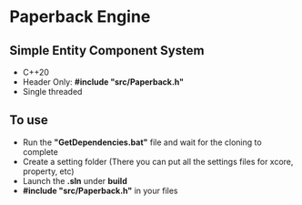 # **Paperback Engine**

## **Simple Entity Component System**
- C++20
- Header Only: **#include "src/Paperback.h"**
- Single threaded

## **To use**
- Run the **"GetDependencies.bat"** file and wait for the cloning to complete
- Create a setting folder (There you can put all the settings files for xcore, property, etc)
- Launch the **.sln** under **build**
- **#include "src/Paperback.h"** in your files